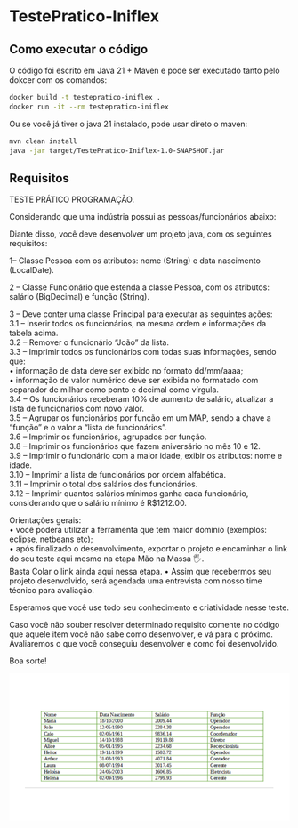 # TestePratico-Iniflex

## Como executar o código

O código foi escrito em Java 21 + Maven e pode ser executado tanto pelo dokcer com os comandos:

```bash
docker build -t testepratico-iniflex .
docker run -it --rm testepratico-iniflex
```

Ou se você já tiver o java 21 instalado, pode usar direto o maven:

```bash
mvn clean install
java -jar target/TestePratico-Iniflex-1.0-SNAPSHOT.jar
```

## Requisitos

TESTE PRÁTICO PROGRAMAÇÃO.  

Considerando que uma indústria possui as pessoas/funcionários abaixo:  

Diante disso, você deve desenvolver um projeto java, com os seguintes requisitos:  

1– Classe Pessoa com os atributos: nome (String) e data nascimento (LocalDate).  

2 – Classe Funcionário que estenda a classe Pessoa, com os atributos: salário (BigDecimal) e função (String).  

3 – Deve conter uma classe Principal para executar as seguintes ações:  
3.1 – Inserir todos os funcionários, na mesma ordem e informações da tabela acima.  
3.2 – Remover o funcionário “João” da lista.  
3.3 – Imprimir todos os funcionários com todas suas informações, sendo que:  
• informação de data deve ser exibido no formato dd/mm/aaaa;  
• informação de valor numérico deve ser exibida no formatado com separador de milhar como ponto e decimal como vírgula.  
3.4 – Os funcionários receberam 10% de aumento de salário, atualizar a lista de funcionários com novo valor.  
3.5 – Agrupar os funcionários por função em um MAP, sendo a chave a “função” e o valor a “lista de funcionários”.  
3.6 – Imprimir os funcionários, agrupados por função.  
3.8 – Imprimir os funcionários que fazem aniversário no mês 10 e 12.  
3.9 – Imprimir o funcionário com a maior idade, exibir os atributos: nome e idade.  
3.10 – Imprimir a lista de funcionários por ordem alfabética.  
3.11 – Imprimir o total dos salários dos funcionários.  
3.12 – Imprimir quantos salários mínimos ganha cada funcionário, considerando que o salário mínimo é R$1212.00.  

Orientações gerais:  
• você poderá utilizar a ferramenta que tem maior domínio (exemplos: eclipse, netbeans etc);  
• após finalizado o desenvolvimento, exportar o projeto e encaminhar o link do seu teste aqui mesmo na etapa Mão na Massa 🖐.  
Basta Colar o link ainda aqui nessa etapa.
• Assim que recebermos seu projeto desenvolvido, será agendada uma entrevista com nosso time técnico para avaliação.  

Esperamos que você use todo seu conhecimento e criatividade nesse teste.  

Caso você não souber resolver determinado requisito comente no código que aquele item você não sabe como desenvolver, e vá para o próximo. Avaliaremos o que você conseguiu desenvolver e como foi desenvolvido.  

Boa sorte!  

![Tabela de Valores](arquivos/tabela.png)
